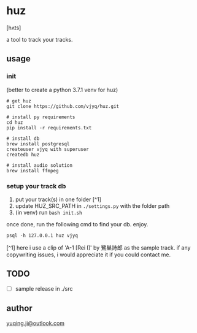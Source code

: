 # huz 

\[hʌts]

a tool to track your tracks.

## usage

### init

(better to create a python 3.7.1 venv for huz)

```
# get huz 
git clone https://github.com/vjyq/huz.git

# install py requirements
cd huz
pip install -r requirements.txt

# install db
brew install postgresql
createuser vjyq with superuser
createdb huz

# install audio solution
brew install ffmpeg
```

### setup your track db

1. put your track(s) in one folder [^1]
2. update HUZ_SRC_PATH in `./settings.py` with the folder path
3. (in venv) run `bash init.sh`

once done, run the following cmd to find your db. enjoy.

```
psql -h 127.0.0.1 huz vjyq
```

[^1] here i use a clip of 'A-1 \[Rei I]' by 鷺巣詩郎 as the sample track. if any copywriting issues, i would appreciate it if you could contact me.  

## TODO
- [ ] sample release in ./src
 
## author

yuqing.ji@outlook.com
